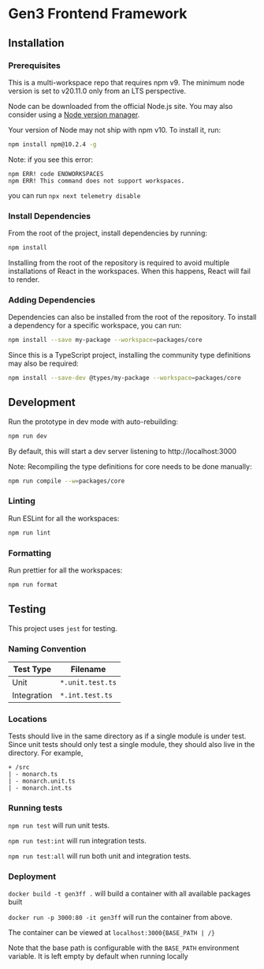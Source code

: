 # Gen3 Frontend Framework

## Installation

### Prerequisites

This is a multi-workspace repo that requires npm v9. The minimum node version is set to v20.11.0 only from an LTS perspective.

Node can be downloaded from the official Node.js site. You may also consider using a [Node version manager](https://docs.npmjs.com/cli/v7/configuring-npm/install#using-a-node-version-manager-to-install-nodejs-and-npm).

Your version of Node may not ship with npm v10. To install it, run:

```bash
npm install npm@10.2.4 -g
```

Note: if you see this error:
```
npm ERR! code ENOWORKSPACES
npm ERR! This command does not support workspaces.
```
you can run ```npx next telemetry disable```

### Install Dependencies

From the root of the project, install dependencies by running:

```bash
npm install
```

Installing from the root of the repository is required to avoid
multiple installations of React in the workspaces. When this happens,
React will fail to render.

### Adding Dependencies

Dependencies can also be installed from the root of the repository.
To install a dependency for a specific workspace, you can run:

```bash
npm install --save my-package --workspace=packages/core
```

Since this is a TypeScript project, installing the community type definitions may also be required:

```bash
npm install --save-dev @types/my-package --workspace=packages/core
```

## Development

Run the prototype in dev mode with auto-rebuilding:

```bash
npm run dev
```

By default, this will start a dev server listening to http://localhost:3000

Note: Recompiling the type definitions for core needs to be done manually:

```bash
npm run compile --w=packages/core
```

### Linting

Run ESLint for all the workspaces:

```bash
npm run lint
```

### Formatting

Run prettier for all the workspaces:

```bash
npm run format
```

## Testing

This project uses `jest` for testing.

### Naming Convention

| Test Type   | Filename         |
| ----------- | ---------------- |
| Unit        | `*.unit.test.ts` |
| Integration | `*.int.test.ts`  |

### Locations

Tests should live in the same directory as if a single module is under test. Since unit tests should only test a single module, they should also live in the directory.
For example,

```
+ /src
| - monarch.ts
| - monarch.unit.ts
| - monarch.int.ts
```

### Running tests

`npm run test` will run unit tests.

`npm run test:int` will run integration tests.

`npm run test:all` will run both unit and integration tests.

### Deployment

`docker build -t gen3ff .` will build a container with all available packages built

`docker run -p 3000:80 -it gen3ff` will run the container from above.

The container can be viewed at `localhost:3000{BASE_PATH | /}`

Note that the base path is configurable with the `BASE_PATH` environment variable. It is left empty by default when running locally
